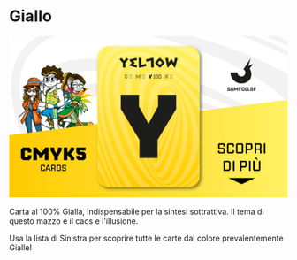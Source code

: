 # Giallo

![giallo](eg/giallo.jpg)

Carta al 100% Gialla, indispensabile per la sintesi sottrattiva. Il tema di questo mazzo è il caos e l'illusione.

Usa la lista di Sinistra per scoprire tutte le carte dal colore prevalentemente Gialle!